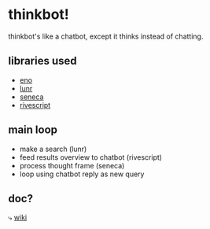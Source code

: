 # thinkbot!

thinkbot's like a chatbot, except it thinks instead of chatting.

## libraries used

- [eno](https://eno-lang.org/)
- [lunr](https://lunrjs.com/)
- [seneca](http://senecajs.org/)
- [rivescript](https://www.rivescript.com/)

## main loop

- make a search (lunr)
- feed results overview to chatbot (rivescript)
- process thought frame (seneca)
- loop using chatbot reply as new query

## doc?

⤷ [wiki](https://github.com/ThinkbotsAreFree/thinkbot/wiki)
